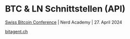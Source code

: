 # BTC & LN Schnittstellen (API)

[Swiss Bitcoin Conference](https://swiss-bitcoin-conference.com/) | Nerd Academy | 27. April 2024

[bitagent.ch](https://bitagent.ch)
